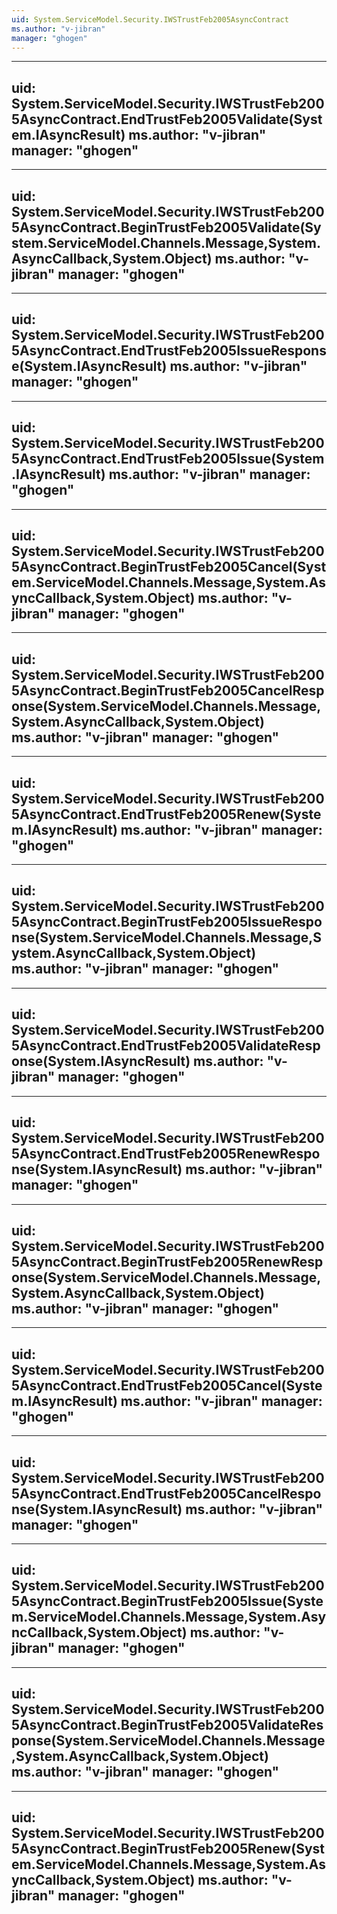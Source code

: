 ```yaml
---
uid: System.ServiceModel.Security.IWSTrustFeb2005AsyncContract
ms.author: "v-jibran"
manager: "ghogen"
---
```


---
uid: System.ServiceModel.Security.IWSTrustFeb2005AsyncContract.EndTrustFeb2005Validate(System.IAsyncResult)
ms.author: "v-jibran"
manager: "ghogen"
---

---
uid: System.ServiceModel.Security.IWSTrustFeb2005AsyncContract.BeginTrustFeb2005Validate(System.ServiceModel.Channels.Message,System.AsyncCallback,System.Object)
ms.author: "v-jibran"
manager: "ghogen"
---

---
uid: System.ServiceModel.Security.IWSTrustFeb2005AsyncContract.EndTrustFeb2005IssueResponse(System.IAsyncResult)
ms.author: "v-jibran"
manager: "ghogen"
---

---
uid: System.ServiceModel.Security.IWSTrustFeb2005AsyncContract.EndTrustFeb2005Issue(System.IAsyncResult)
ms.author: "v-jibran"
manager: "ghogen"
---

---
uid: System.ServiceModel.Security.IWSTrustFeb2005AsyncContract.BeginTrustFeb2005Cancel(System.ServiceModel.Channels.Message,System.AsyncCallback,System.Object)
ms.author: "v-jibran"
manager: "ghogen"
---

---
uid: System.ServiceModel.Security.IWSTrustFeb2005AsyncContract.BeginTrustFeb2005CancelResponse(System.ServiceModel.Channels.Message,System.AsyncCallback,System.Object)
ms.author: "v-jibran"
manager: "ghogen"
---

---
uid: System.ServiceModel.Security.IWSTrustFeb2005AsyncContract.EndTrustFeb2005Renew(System.IAsyncResult)
ms.author: "v-jibran"
manager: "ghogen"
---

---
uid: System.ServiceModel.Security.IWSTrustFeb2005AsyncContract.BeginTrustFeb2005IssueResponse(System.ServiceModel.Channels.Message,System.AsyncCallback,System.Object)
ms.author: "v-jibran"
manager: "ghogen"
---

---
uid: System.ServiceModel.Security.IWSTrustFeb2005AsyncContract.EndTrustFeb2005ValidateResponse(System.IAsyncResult)
ms.author: "v-jibran"
manager: "ghogen"
---

---
uid: System.ServiceModel.Security.IWSTrustFeb2005AsyncContract.EndTrustFeb2005RenewResponse(System.IAsyncResult)
ms.author: "v-jibran"
manager: "ghogen"
---

---
uid: System.ServiceModel.Security.IWSTrustFeb2005AsyncContract.BeginTrustFeb2005RenewResponse(System.ServiceModel.Channels.Message,System.AsyncCallback,System.Object)
ms.author: "v-jibran"
manager: "ghogen"
---

---
uid: System.ServiceModel.Security.IWSTrustFeb2005AsyncContract.EndTrustFeb2005Cancel(System.IAsyncResult)
ms.author: "v-jibran"
manager: "ghogen"
---

---
uid: System.ServiceModel.Security.IWSTrustFeb2005AsyncContract.EndTrustFeb2005CancelResponse(System.IAsyncResult)
ms.author: "v-jibran"
manager: "ghogen"
---

---
uid: System.ServiceModel.Security.IWSTrustFeb2005AsyncContract.BeginTrustFeb2005Issue(System.ServiceModel.Channels.Message,System.AsyncCallback,System.Object)
ms.author: "v-jibran"
manager: "ghogen"
---

---
uid: System.ServiceModel.Security.IWSTrustFeb2005AsyncContract.BeginTrustFeb2005ValidateResponse(System.ServiceModel.Channels.Message,System.AsyncCallback,System.Object)
ms.author: "v-jibran"
manager: "ghogen"
---

---
uid: System.ServiceModel.Security.IWSTrustFeb2005AsyncContract.BeginTrustFeb2005Renew(System.ServiceModel.Channels.Message,System.AsyncCallback,System.Object)
ms.author: "v-jibran"
manager: "ghogen"
---
